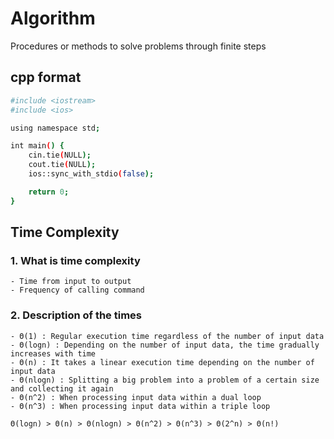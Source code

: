 # Algorithm

Procedures or methods to solve problems through finite steps

## cpp format

```bash
#include <iostream>
#include <ios>

using namespace std;

int main() {
    cin.tie(NULL);
    cout.tie(NULL);
    ios::sync_with_stdio(false);

    return 0;
}
```

## Time Complexity

### 1. What is time complexity

    - Time from input to output
    - Frequency of calling command

### 2. Description of the times

    - Θ(1) : Regular execution time regardless of the number of input data
    - Θ(logn) : Depending on the number of input data, the time gradually increases with time
    - Θ(n) : It takes a linear execution time depending on the number of input data
    - Θ(nlogn) : Splitting a big problem into a problem of a certain size and collecting it again
    - Θ(n^2) : When processing input data within a dual loop
    - Θ(n^3) : When processing input data within a triple loop

    Θ(logn) > Θ(n) > Θ(nlogn) > Θ(n^2) > Θ(n^3) > Θ(2^n) > Θ(n!)